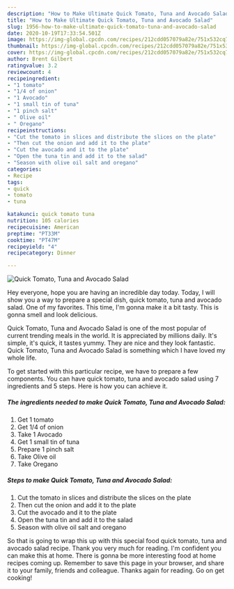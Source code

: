 ```yaml
---
description: "How to Make Ultimate Quick Tomato, Tuna and Avocado Salad"
title: "How to Make Ultimate Quick Tomato, Tuna and Avocado Salad"
slug: 1956-how-to-make-ultimate-quick-tomato-tuna-and-avocado-salad
date: 2020-10-19T17:33:54.501Z
image: https://img-global.cpcdn.com/recipes/212cdd057079a82e/751x532cq70/quick-tomato-tuna-and-avocado-salad-recipe-main-photo.jpg
thumbnail: https://img-global.cpcdn.com/recipes/212cdd057079a82e/751x532cq70/quick-tomato-tuna-and-avocado-salad-recipe-main-photo.jpg
cover: https://img-global.cpcdn.com/recipes/212cdd057079a82e/751x532cq70/quick-tomato-tuna-and-avocado-salad-recipe-main-photo.jpg
author: Brent Gilbert
ratingvalue: 3.2
reviewcount: 4
recipeingredient:
- "1 tomato"
- "1/4 of onion"
- "1 Avocado"
- "1 small tin of tuna"
- "1 pinch salt"
- " Olive oil"
- " Oregano"
recipeinstructions:
- "Cut the tomato in slices and distribute the slices on the plate"
- "Then cut the onion and add it to the plate"
- "Cut the avocado and it to the plate"
- "Open the tuna tin and add it to the salad"
- "Season with olive oil salt and oregano"
categories:
- Recipe
tags:
- quick
- tomato
- tuna

katakunci: quick tomato tuna 
nutrition: 105 calories
recipecuisine: American
preptime: "PT33M"
cooktime: "PT47M"
recipeyield: "4"
recipecategory: Dinner

---
```



![Quick Tomato, Tuna and Avocado Salad](https://img-global.cpcdn.com/recipes/212cdd057079a82e/751x532cq70/quick-tomato-tuna-and-avocado-salad-recipe-main-photo.jpg)

Hey everyone, hope you are having an incredible day today. Today, I will show you a way to prepare a special dish, quick tomato, tuna and avocado salad. One of my favorites. This time, I'm gonna make it a bit tasty. This is gonna smell and look delicious.

Quick Tomato, Tuna and Avocado Salad is one of the most popular of current trending meals in the world. It is appreciated by millions daily. It's simple, it's quick, it tastes yummy. They are nice and they look fantastic. Quick Tomato, Tuna and Avocado Salad is something which I have loved my whole life.




To get started with this particular recipe, we have to prepare a few components. You can have quick tomato, tuna and avocado salad using 7 ingredients and 5 steps. Here is how you can achieve it.

<!--inarticleads1-->

##### The ingredients needed to make Quick Tomato, Tuna and Avocado Salad:

1. Get 1 tomato
1. Get 1/4 of onion
1. Take 1 Avocado
1. Get 1 small tin of tuna
1. Prepare 1 pinch salt
1. Take  Olive oil
1. Take  Oregano




<!--inarticleads2-->

##### Steps to make Quick Tomato, Tuna and Avocado Salad:

1. Cut the tomato in slices and distribute the slices on the plate
1. Then cut the onion and add it to the plate
1. Cut the avocado and it to the plate
1. Open the tuna tin and add it to the salad
1. Season with olive oil salt and oregano




So that is going to wrap this up with this special food quick tomato, tuna and avocado salad recipe. Thank you very much for reading. I'm confident you can make this at home. There is gonna be more interesting food at home recipes coming up. Remember to save this page in your browser, and share it to your family, friends and colleague. Thanks again for reading. Go on get cooking!
